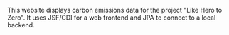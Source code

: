 This website displays carbon emissions data for the project "Like Hero to Zero". It uses JSF/CDI for a web frontend and JPA to connect to a local backend. 

